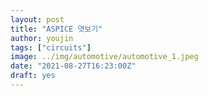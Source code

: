 ```yaml
---
layout: post
title: "ASPICE 엿보기"
author: youjin
tags: ["circuits"]
image: ../img/automotive/automotive_1.jpeg
date: "2021-08-27T16:23:00Z"
draft: yes
---
```

